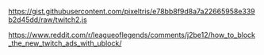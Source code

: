 https://gist.githubusercontent.com/pixeltris/e78bb8f9d8a7a22665958e339b2d45dd/raw/twitch2.js

https://www.reddit.com/r/leagueoflegends/comments/j2be12/how_to_block_the_new_twitch_ads_with_ublock/
